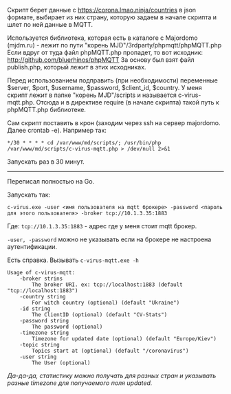 Скрипт берет данные с https://corona.lmao.ninja/countries в json формате, выбирает из них страну, которую задаем в начале скрипта и шлет по ней данные в MQTT.

Используется библиотека, которая есть в каталоге с Majordomo (mjdm.ru) - лежит по пути "корень MJD"/3rdparty/phpmqtt/phpMQTT.php
Если вдруг от туда файл phpMQTT.php пропадет, то вот исходник: http://github.com/bluerhinos/phpMQTT
За основу был взят файл publish.php, который лежит в этих исходниках.

Перед использованием подправить (при необходимости) переменные $server, $port, $username, $password, $client_id, $country.
У меня скрипт лежит в папке "корень MJD"/scripts и называется c-virus-mqtt.php. Отсюда и в директиве require (в начале скрипта) такой путь к phpMQTT.php библиотеке.

Сам скрипт поставить в крон (заходим через ssh на сервер majordomo. Далее crontab -e). Например так:

    */30 * * * * cd /var/www/md/scripts/; /usr/bin/php /var/www/md/scripts/c-virus-mqtt.php > /dev/null 2>&1

Запускать раз в 30 минут.

---

Переписал полностью на Go.

Запускать так:

    c-virus.exe -user <имя пользователя на mqtt брокере> -password <пароль для этого пользователя> -broker tcp://10.1.3.35:1883

Где: `tcp://10.1.3.35:1883` - адрес где у меня стоит mqtt брокер.

`-user, -password` можно не указывать если на брокере не настроена аутентификации.

Есть справка. Вызывать `c-virus-mqtt.exe -h`

    Usage of c-virus-mqtt:
        -broker strins
            The broker URI. ex: tcp://localhost:1883 (default "tcp://localhost:1883")
        -country string
            For witch country (optional) (default "Ukraine")
        -id string
            The ClientID (optional) (default "CV-Stats")
        -password string
            The password (optional)
        -timezone string
            Timezone for updated date (optional) (default "Europe/Kiev")
        -topic string
            Topics start at (optional) (default "/coronavirus")
        -user string
            The User (optional)

_Да-да-да, статистику можно получать для разных стран и указывать разные timezone для получаемого поля updated._
